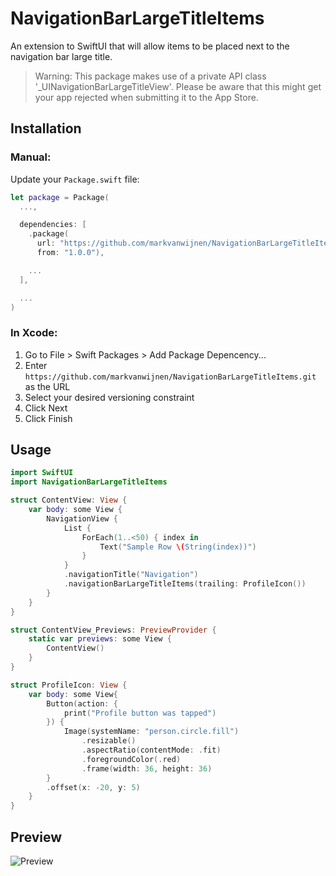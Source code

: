 # NavigationBarLargeTitleItems

An extension to SwiftUI that will allow items to be placed next to the navigation bar large title.

> Warning: This package makes use of a private API class '_UINavigationBarLargeTitleView'.
> Please be aware that this might get your app rejected when submitting it to the App Store.

## Installation

### Manual:

Update your `Package.swift` file:

```swift
let package = Package(
  ...,

  dependencies: [
    .package(
      url: "https://github.com/markvanwijnen/NavigationBarLargeTitleItems.git",
      from: "1.0.0"),

    ...
  ],

  ...
)
```

### In Xcode:

1. Go to File > Swift Packages > Add Package Depencency...
2. Enter `https://github.com/markvanwijnen/NavigationBarLargeTitleItems.git` as the URL
3. Select your desired versioning constraint
4. Click Next
5. Click Finish

## Usage

```swift
import SwiftUI
import NavigationBarLargeTitleItems

struct ContentView: View {
    var body: some View {
        NavigationView {
            List {
                ForEach(1..<50) { index in
                    Text("Sample Row \(String(index))")
                }
            }
            .navigationTitle("Navigation")
            .navigationBarLargeTitleItems(trailing: ProfileIcon())
        }
    }
}

struct ContentView_Previews: PreviewProvider {
    static var previews: some View {
        ContentView()
    }
}

struct ProfileIcon: View {
    var body: some View{
        Button(action: {
            print("Profile button was tapped")
        }) {
            Image(systemName: "person.circle.fill")
                .resizable()
                .aspectRatio(contentMode: .fit)
                .foregroundColor(.red)
                .frame(width: 36, height: 36)
        }
        .offset(x: -20, y: 5)
    }
}

```

## Preview 

![Preview](https://github.com/markvanwijnen/NavigationBarLargeTitleItems/blob/master/preview.gif)

